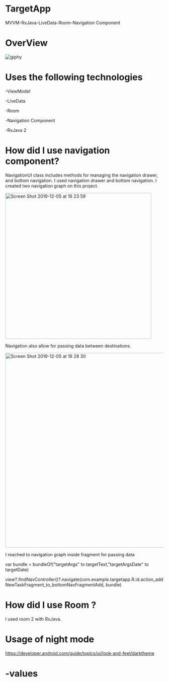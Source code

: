 # TargetApp
MVVM-RxJava-LiveData-Room-Navigation Component

# OverView
![giphy](https://user-images.githubusercontent.com/6108274/70237754-eb55bb00-1778-11ea-8dcf-855d20dd34db.gif)

 
 
# Uses the following technologies

-ViewModel
  
-LiveData
  
-Room
  
-Navigation Component
  
-RxJava 2
  
  
  
# How did I use navigation component?
    
NavigationUI class  includes methods for  managing  the navigation drawer, and bottom navigation.
I used navigation drawer and bottom navigation.
I created  two navigation graph on this project.
  
  <img width="464" alt="Screen Shot 2019-12-05 at 16 23 59" src="https://user-images.githubusercontent.com/6108274/70244178-f57db680-1784-11ea-983d-35d75bb29ef5.png">
  
  Navigation also allow for passing data between destinations.
  
 
<img width="619" alt="Screen Shot 2019-12-05 at 16 28 30" src="https://user-images.githubusercontent.com/6108274/70244233-0dedd100-1785-11ea-96a0-2da5158cb735.png">
 

I reached to navigation graph inside fragment for passing data

var bundle = bundleOf("targetArgs" to targetText,"targetArgsDate" to targetDate)
                             
view?.findNavController()?.navigate(com.example.targetapp.R.id.action_addNewTaskFragment_to_bottomNavFragmentAdd, bundle)
                
  
  
# How did I use Room ?
   
I used room 2 with RxJava.
  
  
  
# Usage of  night mode 
  
https://developer.android.com/guide/topics/ui/look-and-feel/darktheme



# -values
  
  
<style name="AppTheme" parent="Theme.AppCompat.Light.DarkActionBar">
 
 
# -values-night
  
  
<style name="AppTheme" parent="Theme.AppCompat.DayNight.DarkActionBar">
 
  

<img width="695" alt="Screen Shot 2019-12-05 at 17 26 05" src="https://user-images.githubusercontent.com/6108274/70243846-72f4f700-1784-11ea-93b0-06a6c0c84abe.png">

I created two values folder for this project.

Each folder inside color themes dimens and style XML file.

it can obtain the dark theme on Android 10  which supported night mode supported. 

Besides, it can change inside application settings dark theme.
 

  
 
